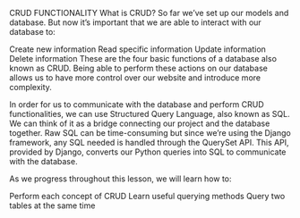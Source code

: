 CRUD FUNCTIONALITY
What is CRUD?
So far we’ve set up our models and database. But now it’s important that we are able to interact with our database to:

Create new information
Read specific information
Update information
Delete information
These are the four basic functions of a database also known as CRUD. Being able to perform these actions on our database allows us to have more control over our website and introduce more complexity.

In order for us to communicate with the database and perform CRUD functionalities, we can use Structured Query Language, also known as SQL. We can think of it as a bridge connecting our project and the database together. Raw SQL can be time-consuming but since we’re using the Django framework, any SQL needed is handled through the QuerySet API. This API, provided by Django, converts our Python queries into SQL to communicate with the database.

As we progress throughout this lesson, we will learn how to:

Perform each concept of CRUD
Learn useful querying methods
Query two tables at the same time
